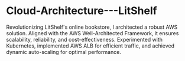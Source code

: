 # Cloud-Architecture---LitShelf
Revolutionizing LitShelf's online bookstore, I architected a robust AWS solution. Aligned with the AWS Well-Architected Framework, it ensures scalability, reliability, and cost-effectiveness. Experimented with Kubernetes, implemented AWS ALB for efficient traffic, and achieved dynamic auto-scaling for optimal performance.
